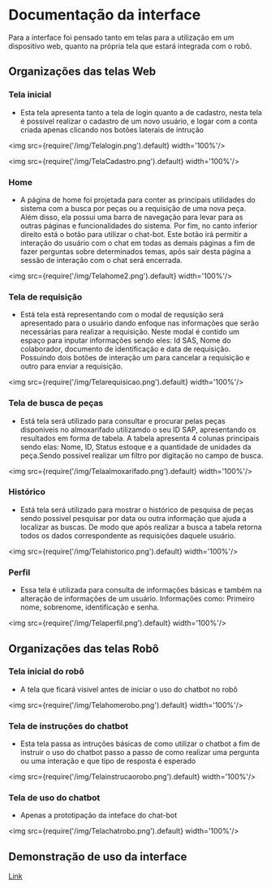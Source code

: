 # Documentação da interface
Para a interface foi pensado tanto em telas para a utilização em um dispositivo web, quanto na própria tela que estará integrada com o robô.

## Organizações das telas Web
### Tela inicial 
- Esta tela apresenta tanto a tela de login quanto a de cadastro, nesta tela é possivel realizar o  cadastro de um novo usuário, e logar com a conta criada apenas clicando nos botões laterais de intrução

<img src={require('/img/Telalogin.png').default} width='100%'/>

<img src={require('/img/TelaCadastro.png').default} width='100%'/>

### Home 
- A página de home foi projetada para conter as principais utilidades do sistema com a busca por peças ou a requisição de uma nova peça. Além disso, ela possui uma barra de navegação para levar para as outras páginas e funcionalidades do sistema. Por fim, no canto inferior direito está o botão para utilizar o chat-bot. Este botão irá permitir a interação do usuário com o chat em todas as demais páginas a fim de fazer perguntas sobre determinados temas, após sair desta página a sessão de interação com o chat será encerrada.

<img src={require('/img/Telahome2.png').default} width='100%'/>

### Tela de requisição
- Está tela está representando com o modal de requsição será apresentado para o usuário dando enfoque nas informações que serão necessárias para realizar a requisição. Neste modal é contido um espaço para inputar informações sendo eles: Id SAS, Nome do colaborador, documento de identificação e data de requisição. Possuindo dois botões de interação um para cancelar a requisição e outro para enviar a requisição.

<img src={require('/img/Telarequisicao.png').default} width='100%'/>

### Tela de busca de peças
- Está tela será utilizado para consultar e procurar pelas peças disponiveis no almoxarifado utilizamdo o seu ID SAP, apresentando os resultados em forma de tabela. A tabela apresenta 4 colunas principais sendo elas: Nome, ID, Status estoque e a quantidade de unidades da peça.Sendo possivel realizar um filtro por digitação no campo de busca.  

<img src={require('/img/Telaalmoxarifado.png').default} width='100%'/>

### Histórico
- Está tela será utilizado para mostrar o histórico de pesquisa de peças sendo possivel pesquisar por data ou outra informação que ajuda a localizar as buscas. De modo que após realizar a busca a tabela retorna todos os dados correspondente as requisições daquele usuário.

<img src={require('/img/Telahistorico.png').default} width='100%'/>

### Perfil 
- Essa tela é utilizada para consulta de informações básicas e também na alteração de informações de um usuário. Informações como: Primeiro nome, sobrenome, identificação e senha. 

<img src={require('/img/Telaperfil.png').default} width='100%'/>

## Organizações das telas Robô
### Tela inicial do robô
- A tela que ficará visivel antes de iniciar o uso do chatbot no robô

<img src={require('/img/Telahomerobo.png').default} width='100%'/>

### Tela de instruções do chatbot
- Esta tela passa as intruções básicas de como utilizar o chatbot a fim de instruir o uso do chatbot passo a passo de como realizar uma pergunta ou uma interação e que tipo de resposta é esperado

<img src={require('/img/Telainstrucaorobo.png').default} width='100%'/>

### Tela de uso do chatbot 
- Apenas a prototipação da inteface do chat-bot

<img src={require('/img/Telachatrobo.png').default} width='100%'/>

## Demonstração de uso da interface
[Link](https://youtu.be/7ZDPgvFdBDM)

